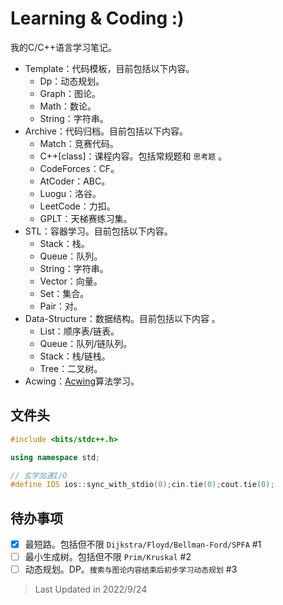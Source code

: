# Learning & Coding :)

我的C/C++语言学习笔记。

- Template：代码模板，目前包括以下内容。
  - Dp：动态规划。
  - Graph：图论。
  - Math：数论。
  - String：字符串。
- Archive：代码归档。目前包括以下内容。
  - Match：竞赛代码。
  - C++[class]：课程内容。包括常规题和 `思考题` 。
  - CodeForces：CF。
  - AtCoder：ABC。
  - Luogu：洛谷。
  - LeetCode：力扣。
  - GPLT：天梯赛练习集。
- STL：容器学习。目前包括以下内容。
  - Stack：栈。
  - Queue：队列。
  - String：字符串。
  - Vector：向量。
  - Set：集合。
  - Pair：对。
- Data-Structure：数据结构。目前包括以下内容 。
  - List：顺序表/链表。
  - Queue：队列/链队列。
  - Stack：栈/链栈。
  - Tree：二叉树。
- Acwing：[Acwing](https://www.acwing.com/)算法学习。

## 文件头

```cpp
#include <bits/stdc++.h>

using namespace std;

// 玄学加速I/O
#define IOS ios::sync_with_stdio(0);cin.tie(0);cout.tie(0);
```

## 待办事项

- [X] 最短路。包括但不限 `Dijkstra/Floyd/Bellman-Ford/SPFA` #1
- [ ] 最小生成树。包括但不限 `Prim/Kruskal` #2
- [ ] 动态规划。DP。`搜索与图论内容结束后初步学习动态规划` #3

> Last Updated in 2022/9/24
